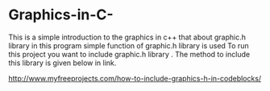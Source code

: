 # Graphics-in-C-


This is a simple introduction to the graphics in c++ that  about  graphic.h library in this program simple function of graphic.h library is used 
To run this project you want to include graphic.h library .
The method to include this library is given below in link.


http://www.myfreeprojects.com/how-to-include-graphics-h-in-codeblocks/
